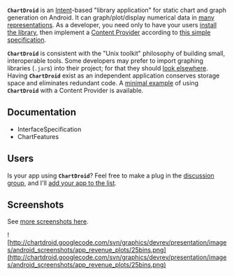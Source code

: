 **`ChartDroid`** is an [Intent](http://developer.android.com/reference/android/content/Intent.html)-based "library application" for static chart and graph generation on Android.  It can graph/plot/display numerical data in [many representations](Screenshots.md).  As a developer, you need only to have your users [install the library](http://code.google.com/p/chartdroid/source/browse/trunk/client/src/com/googlecode/chartdroid/demo/Market.java#35), then implement a [Content Provider](http://developer.android.com/guide/topics/providers/content-providers.html) according to [this simple specification](InterfaceSpecification.md).

**`ChartDroid`** is consistent with the "Unix toolkit" philosophy of building small, interoperable tools. Some developers may prefer to import graphing libraries (`.jar`s) into their project; for that they should [look elsewhere](http://code.google.com/p/achartengine/). Having **`ChartDroid`** exist as an independent application conserves storage space and eliminates redundant code. A [minimal example](http://code.google.com/p/chartdroid/source/browse/#svn/trunk/example_apps/minimal_linechart) of using **`ChartDroid`** with a Content Provider is available.

## Documentation ##
  * InterfaceSpecification
  * ChartFeatures

## Users ##
Is your app using **`ChartDroid`**? Feel free to make a plug in the [discussion group](http://groups.google.com/group/chartdroid-users), and I'll [add your app to the list](AppsUsingChartDroid.md).


## Screenshots ##
See [more screenshots here](Screenshots.md).

![http://chartdroid.googlecode.com/svn/graphics/devrev/presentation/images/android_screenshots/app_revenue_plots/25bins.png](http://chartdroid.googlecode.com/svn/graphics/devrev/presentation/images/android_screenshots/app_revenue_plots/25bins.png)